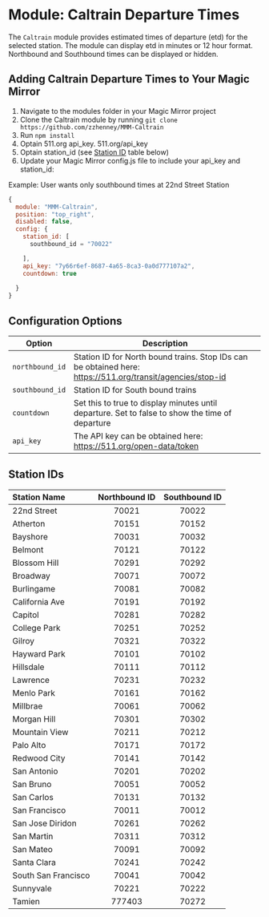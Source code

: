 # Module: Caltrain Departure Times
The `Caltrain` module provides estimated times of departure (etd) for the selected station. The module can display etd in minutes or 12 hour format. Northbound and Southbound times can be displayed or hidden.


## Adding Caltrain Departure Times to Your Magic Mirror
1. Navigate to the modules folder in your Magic Mirror project
1. Clone the Caltrain module by running `git clone https://github.com/zzhenney/MMM-Caltrain`
2. Run `npm install`
3. Optain 511.org api_key. 511.org/api_key
4. Optain station_id (see [Station ID](#station-ids) table below)
5. Update your Magic Mirror config.js file to include your api_key and station_id:

Example: User wants only southbound times at 22nd Street Station

```javascript
{
  module: "MMM-Caltrain",
  position: "top_right",
  disabled: false,
  config: {
    station_id: [
      southbound_id = "70022"

    ],
    api_key: "7y66r6ef-8687-4a65-8ca3-0a0d777107a2",
    countdown: true
    
  }
}
```

## Configuration Options

| Option | Description |
| --- | --- |
| `northbound_id` | Station ID for North bound trains. Stop IDs can be obtained here: https://511.org/transit/agencies/stop-id |
| `southbound_id` | Station ID for South bound trains |
| `countdown` | Set this to true to display minutes until departure. Set to false to show the time of departure |
| `api_key` | The API key can be obtained here: https://511.org/open-data/token |


## Station IDs

| Station Name | Northbound ID | Southbound ID |
| :--- | :---: | :---: |
| 22nd Street | 70021 | 70022 | 
| Atherton | 70151 | 70152 | 
| Bayshore | 70031 | 70032 | 
| Belmont | 70121 | 70122 | 
| Blossom Hill | 70291 | 70292 | 
| Broadway | 70071 | 70072 | 
| Burlingame | 70081 | 70082 | 
| California Ave | 70191 | 70192 | 
| Capitol | 70281 | 70282 | 
| College Park | 70251 | 70252 | 
| Gilroy | 70321 | 70322 | 
| Hayward Park | 70101 | 70102 | 
| Hillsdale | 70111 | 70112 | 
| Lawrence | 70231 | 70232 | 
| Menlo Park | 70161 | 70162 | 
| Millbrae | 70061 | 70062 | 
| Morgan Hill | 70301 | 70302 | 
| Mountain View | 70211 | 70212 | 
| Palo Alto | 70171 | 70172 | 
| Redwood City | 70141 | 70142 | 
| San Antonio | 70201 | 70202 | 
| San Bruno | 70051 | 70052 | 
| San Carlos | 70131 | 70132 | 
| San Francisco | 70011 | 70012 | 
| San Jose Diridon | 70261 | 70262 | 
| San Martin | 70311 | 70312 | 
| San Mateo | 70091 | 70092 | 
| Santa Clara | 70241 | 70242 | 
| South San Francisco | 70041 | 70042 | 
| Sunnyvale | 70221 | 70222 | 
| Tamien | 777403 | 70272 | 

